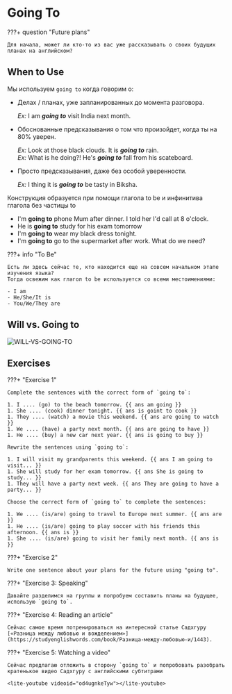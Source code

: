 # Going To

???+ question "Future plans"

    Для начала, может ли кто-то из вас уже рассказывать о своих будущих планах на английском?

## When to Use

Мы используем `going to` когда говорим о:

-   Делах / планах, уже запланированных до момента разговора.

    *Ex:* I am **_going to_** visit India next month.

-   Обоснованные предсказывания о том что произойдет, когда ты на 80% уверен.

    *Ex:* Look at those black clouds. It is **_going to_** rain.  
    *Ex:* What is he doing?! He's **_going to_** fall from his scateboard.

-   Просто предсказывания, даже без особой уверенности.

    *Ex:* I thing it is **_going to_** be tasty in Biksha.

Конструкция образуется при помощи глагола to be и инфинитива глагола без частицы to

-   I'm **going to** phone Mum after dinner. I told her I'd call at 8 o'clock.
-   He is **going to** study for his exam tomorrow
-   I'm **going to** wear my black dress tonight.
-   I'm **going to** go to the supermarket after work. What do we need?

???+ info "To Be"

    Есть ли здесь сейчас те, кто находится еще на совсем начальном этапе изучения языка?
    Тогда освежим как глагол to be используется со всеми местоимениями:

    - I am
    - He/She/It is
    - You/We/They are

## Will vs. Going to

![WILL-VS-GOING-TO](https://github.com/AlexFreik/isha-english/assets/61039123/baf15784-e628-4ad3-a2fe-fa184d026bd7)

## Exercises

???+ "Exercise 1"

    Complete the sentences with the correct form of `going to`:

    1. I .... (go) to the beach tomorrow. {{ ans am going }}
    1. She .... (cook) dinner tonight. {{ ans is goint to cook }}
    1. They .... (watch) a movie this weekend. {{ ans are going to watch }}
    1. We .... (have) a party next month. {{ ans are going to have }}
    1. He .... (buy) a new car next year. {{ ans is going to buy }}

    Rewrite the sentences using `going to`:

    1. I will visit my grandparents this weekend. {{ ans I am going to visit... }}
    1. She will study for her exam tomorrow. {{ ans She is going to study... }}
    1. They will have a party next week. {{ ans They are going to have a party... }}

    Choose the correct form of `going to` to complete the sentences:

    1. We .... (is/are) going to travel to Europe next summer. {{ ans are }}
    1. He .... (is/are) going to play soccer with his friends this afternoon. {{ ans is }}
    1. She .... (is/are) going to visit her family next month. {{ ans is }}

???+ "Exercise 2"

    Write one sentence about your plans for the future using "going to".

???+ "Exercise 3: Speaking"

    Давайте разделимся на группы и попробуем составить планы на будущее, использую `going to`.

???+ "Exercise 4: Reading an article"

    Сейчас самое время потренироваться на интересной статье Садхгуру
    [«Разница между любовью и вожделением»](https://studyenglishwords.com/book/Разница-между-любовью-и/1443).

???+ "Exercise 5: Watching a video"

    Сейчас предлагаю отложить в сторону `going to` и попробовать разобрать кратенькое видео Садхгуру с английскими субтитрами

    <lite-youtube videoid="od4ugnkeTyw"></lite-youtube>
